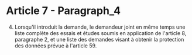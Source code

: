# Article 7 - Paragraph_4

4. Lorsqu'il introduit la demande, le demandeur joint en même temps une liste complète des essais et études soumis en application de l'article 8, paragraphe 2, et une liste des demandes visant à obtenir la protection des données prévue à l'article 59.